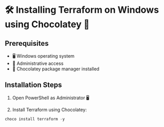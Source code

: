 # 🛠️ Installing Terraform on Windows using Chocolatey 🍫

## Prerequisites
- 🖥️ Windows operating system
- 🔑 Administrative access
- 🍫 Chocolatey package manager installed

## Installation Steps

1. Open PowerShell as Administrator 🖥️

2. Install Terraform using Chocolatey:

```powershell
choco install terraform -y
```
    